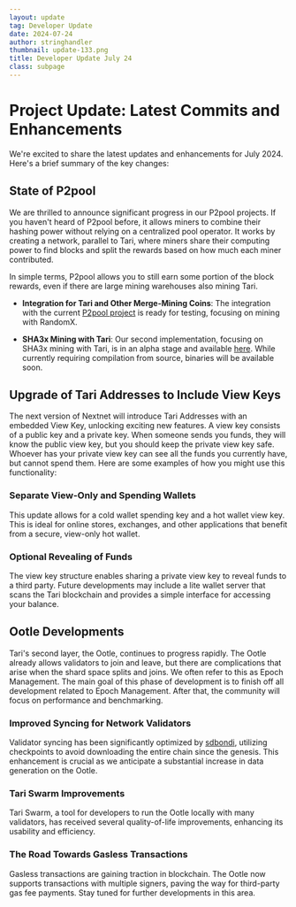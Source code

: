```yaml
---
layout: update
tag: Developer Update
date: 2024-07-24
author: stringhandler
thumbnail: update-133.png
title: Developer Update July 24
class: subpage
---
```

# Project Update: Latest Commits and Enhancements

We're excited to share the latest updates and enhancements for July 2024. Here's a brief summary of the key changes:

## State of P2pool
We are thrilled to announce significant progress in our P2pool projects. If you haven't heard of P2pool before, it allows miners to combine their hashing power without relying on a centralized pool operator. It works by creating a network, parallel to Tari, where miners share their computing power to find blocks and split the rewards based on how much each miner contributed. 

In simple terms, P2pool allows you to still earn some portion of the block rewards, even if there are large mining warehouses also mining Tari.

- **Integration for Tari and Other Merge-Mining Coins**: The integration with the current [P2pool project](https://github.com/SChernykh/p2pool) is ready for testing, focusing on mining with RandomX.
  
- **SHA3x Mining with Tari**: Our second implementation, focusing on SHA3x mining with Tari, is in an alpha stage and available [here](https://github.com/tari-project/sha-p2pool). While currently requiring compilation from source, binaries will be available soon.

## Upgrade of Tari Addresses to Include View Keys
The next version of Nextnet will introduce Tari Addresses with an embedded View Key, unlocking exciting new features. A view key consists of a public key and a private key. When someone sends you funds, they will know the public view key, but you should keep the private view key safe. Whoever has your private view key can see all the funds you currently have, but cannot spend them. Here are some examples of how you might use this functionality:

### Separate View-Only and Spending Wallets
This update allows for a cold wallet spending key and a hot wallet view key. This is ideal for online stores, exchanges, and other applications that benefit from a secure, view-only hot wallet.

### Optional Revealing of Funds
The view key structure enables sharing a private view key to reveal funds to a third party. Future developments may include a lite wallet server that scans the Tari blockchain and provides a simple interface for accessing your balance.

## Ootle Developments
Tari's second layer, the Ootle, continues to progress rapidly. The Ootle already allows validators to join and leave, but there are complications that arise when the shard space splits and joins. We often refer to this as Epoch Management. The main goal of this phase of development is to finish off all development related to Epoch Management. After that, the community will focus on performance and benchmarking.

### Improved Syncing for Network Validators
Validator syncing has been significantly optimized by [sdbondi](https://github.com/sdbondi), utilizing checkpoints to avoid downloading the entire chain since the genesis. This enhancement is crucial as we anticipate a substantial increase in data generation on the Ootle.

### Tari Swarm Improvements
Tari Swarm, a tool for developers to run the Ootle locally with many validators, has received several quality-of-life improvements, enhancing its usability and efficiency.

### The Road Towards Gasless Transactions
Gasless transactions are gaining traction in blockchain. The Ootle now supports transactions with multiple signers, paving the way for third-party gas fee payments. Stay tuned for further developments in this area.
